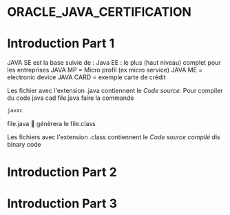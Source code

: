 # ORACLE_JAVA_CERTIFICATION

# Introduction Part 1

JAVA SE est la base suivie de :
Java EE : le plus (haut niveau) complet pour les entreprises
JAVA MP = Micro profil (ex micro service)
JAVA ME = electronic device
JAVA CARD = exemple carte de crédit


Les fichier avec l'extension .java contiennent le *Code source*.
Pour compiler du code java cad file.java faire la commande

```cmd
javac
```

file.java  génèrera le file.class

Les fichiers avec l'extension .class contiennent le *Code source compilé* dis binary code




# Introduction Part 2
# Introduction Part 3